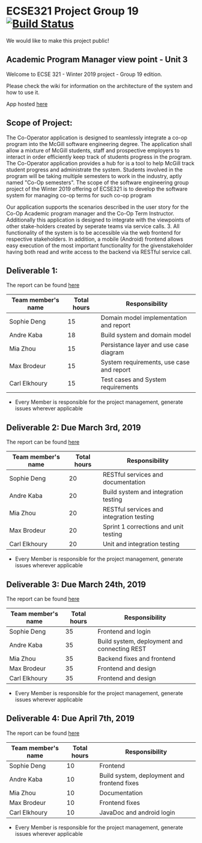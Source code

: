 # ECSE321 Project Group 19 [![Build Status](https://travis-ci.com/McGill-ECSE321-Winter2019/ecse321-group-project-19-1.svg?token=E9CzzJJTQAzyqtGXvYx8&branch=master)](https://travis-ci.com/McGill-ECSE321-Winter2019/ecse321-group-project-19-1)

We would like to make this project public!

## Academic Program Manager view point - Unit 3

Welcome to ECSE 321 - Winter 2019 project - Group 19 edition.

Please check the wiki for information on the architecture of the system and how to use it.

App hosted [here](https://cooperator-backend-260.herokuapp.com/)

## Scope of Project:
  The Co-Operator application is designed to seamlessly integrate a co-op program into the McGill software engineering degree. The application shall allow a mixture of McGill students, staff and prospective employers to interact in order efficiently keep track of students progress in the program. The Co-Operator application provides a hub for is a tool to help McGill track student progress and administrate the system. Students involved in the program will be taking multiple semesters to work in the industry, aptly named "Co-Op semesters". The scope of the software engineering group project of the Winter 2019 offering of ECSE321 is to develop the software system for managing co-op terms for such co-op program
  
  Our application supports the scenarios described in the user story for the Co-Op Academic program manager and the Co-Op Term Instructor. Additionally this application is designed to integrate with the viewpoints of other stake-holders created by seperate teams via service calls. 3. All functionality of the system is to be accessible via the web frontend for respective stakeholders. In addition, a mobile (Android) frontend allows easy execution of the most important functionality for the givenstakeholder having both read and write access to the backend via RESTful service call.


## Deliverable 1:
The report can be found [here](https://github.com/McGill-ECSE321-Winter2019/ecse321-group-project-19-1/wiki/Deliverable-1-Report)

|Team member's name |Total hours |Responsibility         |
|-------------------|------------|-----------------------|
|Sophie Deng        |    15      |         Domain model implementation and report              |
|Andre Kaba         |    18      |         Build system and domain model              |
|Mia Zhou           |    15      |         Persistance layer and use case diagram             |
|Max Brodeur        |    15      |         System requirements, use case and report             |
|Carl Elkhoury      |    15      |         Test cases and System requirements              |
* Every Member is responsible for the project management, generate issues wherever applicable

## Deliverable 2: Due March 3rd, 2019
The report can be found [here](https://github.com/McGill-ECSE321-Winter2019/ecse321-group-project-19-1/wiki/Deliverable-2-Report)

|Team member's name |Total hours |Responsibility         |
|-------------------|------------|-----------------------|
|Sophie Deng        |     20       |         RESTful services and documentation              |
|Andre Kaba         |     20       |         Build system and integration testing              |
|Mia Zhou           |     20       |         RESTful services and integration testing             |
|Max Brodeur        |     20      |         Sprint 1 corrections and unit testing             |
|Carl Elkhoury      |     20       |         Unit and integration testing              |
* Every Member is responsible for the project management, generate issues wherever applicable

## Deliverable 3: Due March 24th, 2019
The report can be found [here](https://github.com/McGill-ECSE321-Winter2019/ecse321-group-project-19-1/wiki/Deliverable-3-Report)

|Team member's name |Total hours |Responsibility         |
|-------------------|------------|-----------------------|
|Sophie Deng        |     35       |         Frontend and login              |
|Andre Kaba         |     35       |         Build system, deployment and connecting REST              |
|Mia Zhou           |     35       |         Backend fixes and frontend             |
|Max Brodeur        |     35      |         Frontend and design             |
|Carl Elkhoury      |     35       |          Frontend and design             |
* Every Member is responsible for the project management, generate issues wherever applicable

## Deliverable 4: Due April 7th, 2019
The report can be found [here](https://github.com/McGill-ECSE321-Winter2019/ecse321-group-project-19-1/wiki/Deliverable-4-Report)

|Team member's name |Total hours |Responsibility         |
|-------------------|------------|-----------------------|
|Sophie Deng        |     10       |         Frontend             |
|Andre Kaba         |     10       |         Build system, deployment and frontend fixes              |
|Mia Zhou           |     10       |         Documentation            |
|Max Brodeur        |     10      |         Frontend fixes            |
|Carl Elkhoury      |     10       |          JavaDoc and android login             |
* Every Member is responsible for the project management, generate issues wherever applicable
